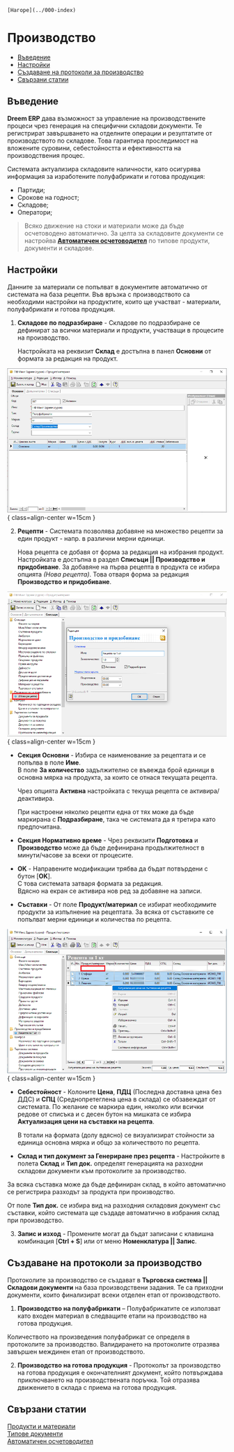 ```{only} html
[Нагоре](../000-index)
```

# **Производство**

- [Въведение](#въведение)  
- [Настройки](#настройки)
- [Създаване на протоколи за производство](#създаване-на-протоколи-за-производство)  
- [Свързани статии](#свързани-статии)

## **Въведение**

**Dreem ERP** дава възможност за управление на производствените процеси чрез генерация на специфични складови документи. Те регистрират завършването на отделните операции и резултатите от производството по складове. Това гарантира проследимост на вложените суровини, себестойността и ефективността на производствения процес.  

Системата актуализира складовите наличности, като осигурява информация за изработените полуфабрикати и готова продукция:  
   - Партиди;  
   - Срокове на годност;  
   - Складове;  
   - Оператори;   

> Всяко движение на стоки и материали може да бъде осчетоводено автоматично. За целта за складовите документи се настройва [**Автоматичен осчетоводител**](../../../001-ref/002-accounting/003-acc-wizard.md) по типове продукти, документи и складове.  

## **Настройки**

Данните за материали се попълват в документите автоматично от системата на база рецепти. Във връзка с производството са необходими настройки на продуктите, които ще участват - материали, полуфабрикати и готова продукция.  

1) **Складове по подразбиране** - Складове по подразбиране се дефинират за всички материали и продукти, участващи в процесите на производство. 

   Настройката на реквизит **Склад** е достъпна в панел **Основни** от формата за редакция на продукт.  

![](905-manufacturing1.png){ class=align-center w=15cm }

2) **Рецепти** - Системата позволява добавяне на множество рецепти за един продукт - напр. в различни мерни единици.  

   Нова рецепта се добавя от форма за редакция на избрания продукт. Настройката е достъпна в раздел **Списъци || Производство и придобиване**. За добавяне на първа рецепта в продукта се избира опцията *(Нова рецепта)*. Това отваря форма за редакция **Производство и придобиване**.  

![](905-manufacturing2.png){ class=align-center w=15cm }

- **Секция Основни** - Избира се наименование за рецептата и се попълва в поле **Име**.  
В поле **За количество** задължително се въвежда брой единици в основна мярка на продукта, за които се отнася текущата рецепта.  

   Чрез опцията **Активна** настройката с текуща рецепта се активира/деактивира.  

   При настроени няколко рецепти една от тях може да бъде маркирана с **Подразбиране**, така че системата да я третира като предпочитана.  

- **Секция Нормативно време** - Чрез реквизити **Подготовка** и **Производство** може да бъде дефинирана продължителност в минути/часове за всеки от процесите.   

- **OK** - Направените модификации трябва да бъдат потвърдени с бутон [**OK**].  
С това системата затваря формата за редакция.    
Вдясно на екран се активира нов ред за добавяне на записи.  

- **Съставки** - От поле **Продукт/материал** се избират необходимите продукти за изпълнение на рецептата. За всяка от съставките се попълват мерни единици и количества по рецепта.  

![](905-manufacturing3.png){ class=align-center w=15cm }

- **Себестойност** - Колоните **Цена**, **ПДЦ** (Последна доставна цена без ДДС) и **СПЦ** (Среднопретеглена цена в склада) се обзавеждат от системата. По желание се маркира един, няколко или всички редове от списъка и с десен бутон на мишката се избира **Актуализация цени на съставки на рецепта**.  

   В тотали на формата (долу вдясно) се визуализират стойности за единица основна мярка и общо за количеството по рецепта.  

- **Склад и тип документ за Генериране през рецепта** - Настройките в полета **Склад** и **Тип док.** определят генерацията на разходни складови документи към протоколите за производство.  

За всяка съставка може да бъде дефиниран склад, в който автоматично се регистрира разходът за продукта при производство.  

От поле **Тип док.** се избира вид на разходния складовия документ със съставки, който системата ще създаде автоматично в избрания склад при производство.  

3) **Запис и изход** - Промените могат да бъдат записани с клавишна комбинация [**Ctrl + S**] или от меню **Номенклатурa || Запис**. 

## **Създаване на протоколи за производство**

Протоколите за производство се създават в **Търговска система || Складови документи** на база производствени задания. Те са приходни документи, които финализират всеки отделен етап от производството. 

1) **Производство на полуфабрикати** – Полуфабрикатите се използват като входен материал в следващите етапи на производство на готова продукция.  

Количеството на произведения полуфабрикат се определя в протоколите за производство. Валидирането на протоколите отразява завършен междинен етап от производството.  

2) **Производство на готова продукция** - Протоколът за производство на готова продукция е окончателният документ, който потвърждава приключването на производствената поръчка. Той отразява движението в склада с приема на готова продукция.  

## **Свързани статии**

[Продукти и материали](../../../001-ref/001-nomenclatures/003-items.md)  
[Типове документи](../../../001-ref/001-nomenclatures/014-doc-types.md)  
[Автоматичен осчетоводител](../../../001-ref/002-accounting/003-acc-wizard.md)  